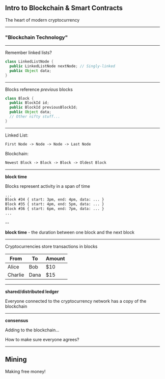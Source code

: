 ## Intro to Blockchain & Smart Contracts

The heart of modern cryptocurrency

---

### "Blockchain Technology"

---

Remember linked lists?

```java [2]
class LinkedListNode {
  public LinkedListNode nextNode; // Singly-linked
  public Object data;
}
```

---

Blocks reference *previous* blocks

```java [3]
class Block {
  public BlockId id;
  public BlockId previousBlockId;
  public Object data;
  // Other nifty stuff...
}
```

---

Linked List:

```txt
First Node -> Node -> Node -> Last Node
```

Blockchain:

```txt
Newest Block -> Block -> Block -> Oldest Block
```

---

**block time**

Blocks represent activity in a span of time

```txt
...
Block #34 { start: 3pm, end: 4pm, data: ... }
Block #35 { start: 4pm, end: 5pm, data: ... }
Block #36 { start: 6pm, end: 7pm, data: ... }
...
```

--

**block time** - the duration between one block and the next block

---

Cryptocurrencies store transactions in blocks

| From    | To   | Amount |
| ------- | ---- | ------ |
| Alice   | Bob  | $10    |
| Charlie | Dana | $15    |

---

**shared/distributed ledger**

Everyone connected to the cryptocurrency network has a copy of the blockchain

---

**consensus**

Adding to the blockchain...

How to make sure everyone agrees?

---

## Mining

Making free money!
